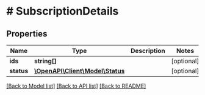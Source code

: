 # # SubscriptionDetails

## Properties

Name | Type | Description | Notes
------------ | ------------- | ------------- | -------------
**ids** | **string[]** |  | [optional]
**status** | [**\OpenAPI\Client\Model\Status**](Status.md) |  | [optional]

[[Back to Model list]](../../README.md#models) [[Back to API list]](../../README.md#endpoints) [[Back to README]](../../README.md)

